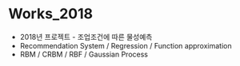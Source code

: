 # Works_2018
* 2018년 프로젝트 - 조업조건에 따른 물성예측
* Recommendation System / Regression / Function approximation
* RBM / CRBM / RBF / Gaussian Process
